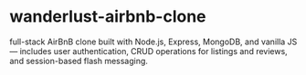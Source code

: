 # wanderlust-airbnb-clone
 full-stack AirBnB clone built with Node.js, Express, MongoDB, and vanilla JS — includes user authentication, CRUD operations for listings and reviews, and session-based flash messaging.
